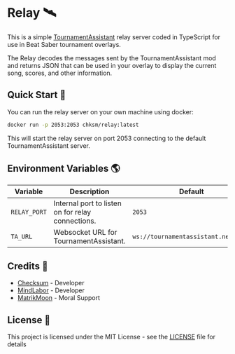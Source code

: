 # Relay 🛰️

This is a simple [TournamentAssistant](https://github.com/MatrikMoon/TournamentAssistant) relay server coded in TypeScript for use in Beat Saber tournament overlays.

The Relay decodes the messages sent by the TournamentAssistant mod and returns JSON that can be used in your overlay to display the current song, scores, and other information.

## Quick Start 🚀

You can run the relay server on your own machine using docker:

```bash
docker run -p 2053:2053 chksm/relay:latest
```

This will start the relay server on port 2053 connecting to the default TournamentAssistant server.


## Environment Variables 🌎

| Variable     | Description                                       | Default                             |
| ------------ | ------------------------------------------------- | ----------------------------------- |
| `RELAY_PORT` | Internal port to listen on for relay connections. | `2053`                              |
| `TA_URL`     | Websocket URL for TournamentAssistant.            | `ws://tournamentassistant.net:2053` |

## Credits 🙏

- [Checksum](https://github.com/ChecksumDev) - Developer
- [MindLabor](https://github.com/MindLaborDev) - Developer
- [MatrikMoon](https://github.com/MatrikMoon) - Moral Support

## License 📜

This project is licensed under the MIT License - see the [LICENSE](LICENSE) file for details
